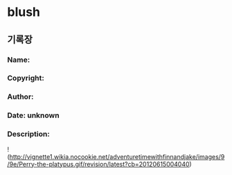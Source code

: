 # blush
## 기록장
### Name:  
###	Copyright: 
###	Author: 
###	Date: unknown
###	Description: 
!(http://vignette1.wikia.nocookie.net/adventuretimewithfinnandjake/images/9/9e/Perry-the-platypus.gif/revision/latest?cb=20120615004040)
